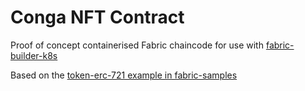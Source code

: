# Conga NFT Contract

Proof of concept containerised Fabric chaincode for use with [fabric-builder-k8s](https://github.com/hyperledgendary/fabric-builder-k8s)

Based on the [token-erc-721 example in fabric-samples](https://github.com/hyperledger/fabric-samples/tree/main/token-erc-721/chaincode-go)
